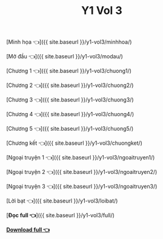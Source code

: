 ﻿---
layout: post
title: Y1 Vol 3
---

[Minh họa 👈]({{ site.baseurl }}/y1-vol3/minhhoa/)

[Mở đầu 👈]({{ site.baseurl }}/y1-vol3/modau/)

[Chương 1 👈]({{ site.baseurl }}/y1-vol3/chuong1/)

[Chương 2 👈]({{ site.baseurl }}/y1-vol3/chuong2/)

[Chương 3 👈]({{ site.baseurl }}/y1-vol3/chuong3/)

[Chương 4 👈]({{ site.baseurl }}/y1-vol3/chuong4/)

[Chương 5 👈]({{ site.baseurl }}/y1-vol3/chuong5/)

[Chương kết 👈]({{ site.baseurl }}/y1-vol3/chuongket/)

[Ngoại truyện 1 👈]({{ site.baseurl }}/y1-vol3/ngoaitruyen1/)

[Ngoại truyện 2 👈]({{ site.baseurl }}/y1-vol3/ngoaitruyen2/)

[Ngoại truyện 3 👈]({{ site.baseurl }}/y1-vol3/ngoaitruyen3/)

[Lời bạt 👈]({{ site.baseurl }}/y1-vol3/loibat/)

[**Đọc full 👈**]({{ site.baseurl }}/y1-vol3/full/)

[**Download full 👈**](https://ll.rf.gd/Share/cote.ga/y1/vol3.docx)
